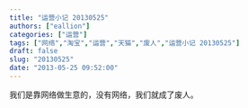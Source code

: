 ```yaml
---
title: "运营小记 20130525"
authors: ["eallion"]
categories: ["运营"]
tags: ["网络","淘宝","运营","天猫","废人","运营小记 20130525"]
draft: false
slug: "20130525"
date: "2013-05-25 09:52:00"
---
```


我们是靠网络做生意的，没有网络，我们就成了废人。
